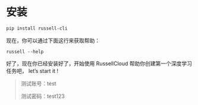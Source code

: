 # 安装

```bash
pip install russell-cli
```

现在，你可以通过下面这行来获取帮助：

```
russell --help
```

好了，现在你已经安装好了，开始使用 RussellCloud 帮助你创建第一个深度学习任务吧， let’s start it !



> 测试账号：test
>
> 测试密码：test123



